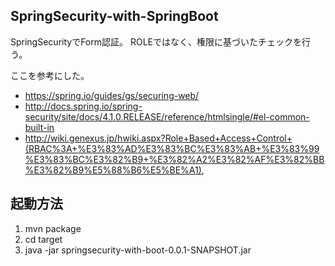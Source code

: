 SpringSecurity-with-SpringBoot
------------------------------
SpringSecurityでForm認証。
ROLEではなく、権限に基づいたチェックを行う。

ここを参考にした。
* https://spring.io/guides/gs/securing-web/
* http://docs.spring.io/spring-security/site/docs/4.1.0.RELEASE/reference/htmlsingle/#el-common-built-in
* http://wiki.genexus.jp/hwiki.aspx?Role+Based+Access+Control+(RBAC%3A+%E3%83%AD%E3%83%BC%E3%83%AB+%E3%83%99%E3%83%BC%E3%82%B9+%E3%82%A2%E3%82%AF%E3%82%BB%E3%82%B9%E5%88%B6%E5%BE%A1),

起動方法
--------
1. mvn package
2. cd target
3. java -jar springsecurity-with-boot-0.0.1-SNAPSHOT.jar  
  
